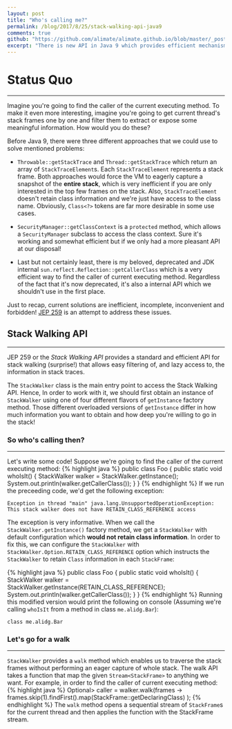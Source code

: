 ```yaml
---
layout: post
title: "Who's calling me?"
permalink: /blog/2017/8/25/stack-walking-api-java9
comments: true
github: "https://github.com/alimate/alimate.github.io/blob/master/_posts/2017-8-25-stack-walking-api-java9.md"
excerpt: "There is new API in Java 9 which provides efficient mechanism for accessing to current thread's stack frames with abilities to filter and lazy access..."
---
```

# Status Quo

---
Imagine you're going to find the caller of the current executing method. To make it even more interesting, imagine you're going to get current thread's stack frames one by one and filter them to extract or expose some meaningful information. How would you do these?

Before Java 9, there were three different approaches that we could use to solve mentioned problems:

- `Throwable::getStackTrace` and `Thread::getStackTrace` which return an array of `StackTraceElement`s. Each `StackTraceElement` represents a stack frame. Both approaches would force the VM to eagerly capture a snapshot of the **entire stack**, which is very inefficient if you are only interested in the top few frames on the stack. Also, `StackTraceElement` doesn't retain class information and we're just have access to the class name. Obviously, `Class<?>` tokens are far more desirable in some use cases.

- `SecurityManager::getClassContext` is a `protected` method, which allows a `SecurityManager` subclass to access the class context. Sure it's working and somewhat efficient but if we only had a more pleasant API at our disposal!

- Last but not certainly least, there is my beloved, deprecated and JDK internal `sun.reflect.Reflection::getCallerClass` which is a very efficient way to find the caller of current executing method. Regardless of the fact that it's now deprecated, it's also a internal API which we shouldn't use in the first place.

Just to recap, current solutions are inefficient, incomplete, inconvenient and forbidden! [JEP 259][jep259] is an attempt to address these issues.

## Stack Walking API

---
JEP 259 or the *Stack Walking API* provides a standard and efficient API for stack walking (surprise!) that allows easy filtering of, and lazy access to, the information in stack traces.

The `StackWalker` class is the main entry point to access the Stack Walking API. Hence, In order to work with it, we should first obtain an instance of `StackWalker` using one of four different flavors of `getInstance` factory method. Those different overloaded versions of `getInstance` differ in how much information you want to obtain and how deep you're willing to go in the stack!

### So who's calling then?

---
Let's write some code! Suppose we're going to find the caller of the current executing method:
{% highlight java %}
public class Foo {
    public static void whoIsIt() {
        StackWalker walker = StackWalker.getInstance();
        System.out.println(walker.getCallerClass());
    }
}
{% endhighlight %}
If we run the preceeding code, we'd get the following exception:

    Exception in thread "main" java.lang.UnsupportedOperationException: 
    This stack walker does not have RETAIN_CLASS_REFERENCE access

The exception is very informative. When we call the `StackWalker.getInstance()` factory method, we get a `StackWalker` with default configuration which **would not retain class information**. In order to fix this, we can configure the `StackWalker` with `StackWalker.Option.RETAIN_CLASS_REFERENCE` option which instructs the `StackWalker` to retain `Class` information in each `StackFrame`:

{% highlight java %}
public class Foo {
    public static void whoIsIt() {
        StackWalker walker = StackWalker.getInstance(RETAIN_CLASS_REFERENCE);
        System.out.println(walker.getCallerClass());
    }
}
{% endhighlight %}
Running this modified version would print the following on console (Assuming we're calling `whoIsIt` from a method in class `me.alidg.Bar`):

    class me.alidg.Bar

### Let's go for a walk

---

`StackWalker` provides a `walk` method which enables us to traverse the stack frames without performing an eager capture of whole stack. The walk API takes a function that map the given `Stream<StackFrame>` to anything we want. For example, in order to find the caller of current executing method:
{% highlight java %}
Optional<? extends Class<?>> caller = walker.walk(frames -> 
                frames.skip(1).findFirst().map(StackFrame::getDeclaringClass)
        );
{% endhighlight %}
The `walk` method opens a sequential stream of `StackFrame`s for the current thread and then applies the function with the StackFrame stream.

[jep259]:http://openjdk.java.net/jeps/259